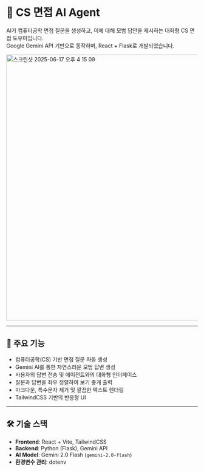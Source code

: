 # 💬 CS 면접 AI Agent

AI가 컴퓨터공학 면접 질문을 생성하고, 이에 대해 모범 답안을 제시하는 대화형 CS 면접 도우미입니다.  
Google Gemini API 기반으로 동작하며, React + Flask로 개발되었습니다.

<img width="700" alt="스크린샷 2025-06-17 오후 4 15 09" src="https://github.com/user-attachments/assets/66652f26-cc56-4059-ad35-7d82c0356d3e" />


---

## 🧠 주요 기능

- 컴퓨터공학(CS) 기반 면접 질문 자동 생성
- Gemini AI를 통한 자연스러운 모범 답변 생성
- 사용자의 답변 전송 및 에이전트와의 대화형 인터페이스
- 질문과 답변을 좌우 정렬하여 보기 좋게 출력
- 마크다운, 특수문자 제거 및 깔끔한 텍스트 렌더링
- TailwindCSS 기반의 반응형 UI

---

## 🛠️ 기술 스택

- **Frontend**: React + Vite, TailwindCSS
- **Backend**: Python (Flask), Gemini API
- **AI Model**: Gemini 2.0 Flash (`gemini-2.0-flash`)
- **환경변수 관리**: dotenv
